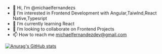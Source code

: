 - 👋 Hi, I’m @michaelfernandezs
- 👀 I’m interested in Frontend Development  with Angular,Taiwlnd,React Native,Typesript
- 🌱 I’m currently learning React 
- 💞️ I’m looking to collaborate on Frontend Projects
- 📫 How to reach me  michaelfernandezdev@gmail.com

[![Anurag's GitHub stats](https://github-readme-stats.vercel.app/api?username=michaelfernandezs)](https://github.com/michaelferandezs/github-readme-stats)
<!---
michaelfernandezs/michaelfernandezs is a ✨ special ✨ repository because its `README.md` (this file) appears on your GitHub profile.
You can click the Preview link to take a look at your changes.
--->
